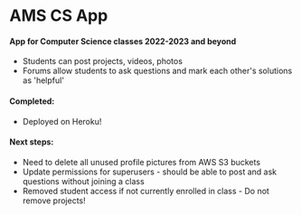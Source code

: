 # AMS CS App
#### App for Computer Science classes 2022-2023 and beyond
- Students can post projects, videos, photos
- Forums allow students to ask questions and mark each other's solutions as 'helpful'

#### Completed:
- Deployed on Heroku!

#### Next steps:
- Need to delete all unused profile pictures from AWS S3 buckets
- Update permissions for superusers - should be able to post and ask questions without
  joining a class
- Removed student access if not currently enrolled in class - Do not remove projects!